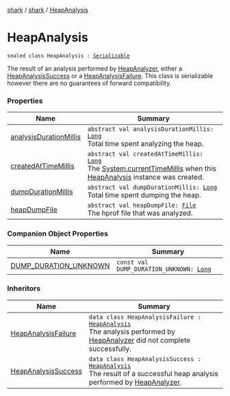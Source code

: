[shark](../../index.md) / [shark](../index.md) / [HeapAnalysis](./index.md)

# HeapAnalysis

`sealed class HeapAnalysis : `[`Serializable`](https://docs.oracle.com/javase/6/docs/api/java/io/Serializable.html)

The result of an analysis performed by [HeapAnalyzer](../-heap-analyzer/index.md), either a [HeapAnalysisSuccess](../-heap-analysis-success/index.md) or a
[HeapAnalysisFailure](../-heap-analysis-failure/index.md). This class is serializable however there are no guarantees of forward
compatibility.

### Properties

| Name | Summary |
|---|---|
| [analysisDurationMillis](analysis-duration-millis.md) | `abstract val analysisDurationMillis: `[`Long`](https://kotlinlang.org/api/latest/jvm/stdlib/kotlin/-long/index.html)<br>Total time spent analyzing the heap. |
| [createdAtTimeMillis](created-at-time-millis.md) | `abstract val createdAtTimeMillis: `[`Long`](https://kotlinlang.org/api/latest/jvm/stdlib/kotlin/-long/index.html)<br>The [System.currentTimeMillis](https://docs.oracle.com/javase/6/docs/api/java/lang/System.html#currentTimeMillis()) when this [HeapAnalysis](./index.md) instance was created. |
| [dumpDurationMillis](dump-duration-millis.md) | `abstract val dumpDurationMillis: `[`Long`](https://kotlinlang.org/api/latest/jvm/stdlib/kotlin/-long/index.html)<br>Total time spent dumping the heap. |
| [heapDumpFile](heap-dump-file.md) | `abstract val heapDumpFile: `[`File`](https://docs.oracle.com/javase/6/docs/api/java/io/File.html)<br>The hprof file that was analyzed. |

### Companion Object Properties

| Name | Summary |
|---|---|
| [DUMP_DURATION_UNKNOWN](-d-u-m-p_-d-u-r-a-t-i-o-n_-u-n-k-n-o-w-n.md) | `const val DUMP_DURATION_UNKNOWN: `[`Long`](https://kotlinlang.org/api/latest/jvm/stdlib/kotlin/-long/index.html) |

### Inheritors

| Name | Summary |
|---|---|
| [HeapAnalysisFailure](../-heap-analysis-failure/index.md) | `data class HeapAnalysisFailure : `[`HeapAnalysis`](./index.md)<br>The analysis performed by [HeapAnalyzer](../-heap-analyzer/index.md) did not complete successfully. |
| [HeapAnalysisSuccess](../-heap-analysis-success/index.md) | `data class HeapAnalysisSuccess : `[`HeapAnalysis`](./index.md)<br>The result of a successful heap analysis performed by [HeapAnalyzer](../-heap-analyzer/index.md). |

